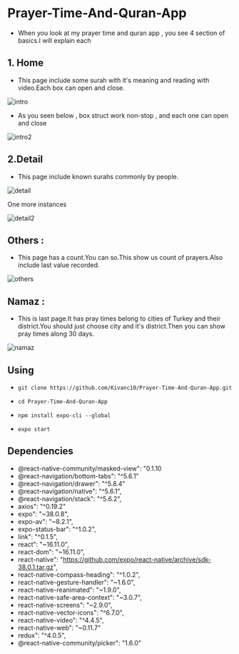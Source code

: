 ﻿# Prayer-Time-And-Quran-App
 
 * When you look at my prayer time and quran app , you see 4 section of basics.I will explain each


## 1. Home 

* This page include some surah with it's meaning and reading with video.Each box can open and close.


![intro](https://user-images.githubusercontent.com/51750773/90987153-81dd3d00-e591-11ea-9594-71d67ed22cde.jpg) 

* As you seen below , box struct work non-stop , and each one can open and close


![intro2](https://user-images.githubusercontent.com/51750773/90987259-3b3c1280-e592-11ea-8873-e2f41ee99ee2.jpg)






## 2.Detail 

* This page include known surahs commonly by people.

![detail](https://user-images.githubusercontent.com/51750773/90987344-e51b9f00-e592-11ea-9e58-e887204c9ece.jpg)


One more instances

![detail2](https://user-images.githubusercontent.com/51750773/90987380-4f344400-e593-11ea-9431-55ec764fa6da.jpg)

## Others : 

* This page has a count.You can so.This show us count of prayers.Also include last value recorded.

![others](https://user-images.githubusercontent.com/51750773/90987395-79860180-e593-11ea-9b59-3680d64cf114.jpg)


## Namaz : 

* This is last page.It has pray times belong to cities of Turkey and their district.You should just choose city and it's district.Then you can show pray times along 30 days.


![namaz](https://user-images.githubusercontent.com/51750773/90987573-9838c800-e594-11ea-81bd-cb86f18251af.jpg)

## Using

* `git clone https://github.com/Kivanc10/Prayer-Time-And-Quran-App.git`

* `cd Prayer-Time-And-Quran-App`

* `npm install expo-cli --global`

* `expo start`


## Dependencies 

* @react-native-community/masked-view": "0.1.10
* @react-navigation/bottom-tabs": "^5.6.1"
* @react-navigation/drawer": "^5.8.4"
* @react-navigation/native": "^5.6.1",
* @react-navigation/stack": "^5.6.2",
* axios": "^0.19.2"
* expo": "~38.0.8",
* expo-av": "~8.2.1",
* expo-status-bar": "^1.0.2",
* link": "^0.1.5",
* react": "~16.11.0",
* react-dom": "~16.11.0",
* react-native": "https://github.com/expo/react-native/archive/sdk-38.0.1.tar.gz",
* react-native-compass-heading": "^1.0.2",
* react-native-gesture-handler": "~1.6.0",
* react-native-reanimated": "~1.9.0",
* react-native-safe-area-context": "~3.0.7",
* react-native-screens": "~2.9.0",
* react-native-vector-icons": "^6.7.0",
* react-native-video": "^4.4.5",
* react-native-web": "~0.11.7"
* redux": "^4.0.5",
* @react-native-community/picker": "1.6.0"



 
